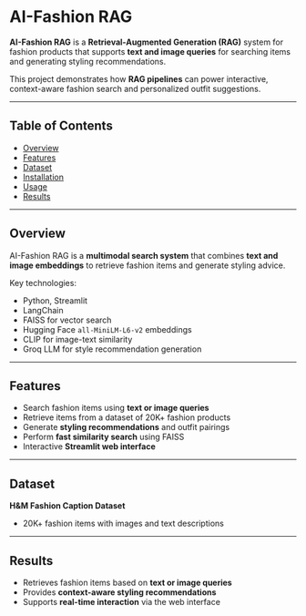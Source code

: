 # AI-Fashion RAG

**AI-Fashion RAG** is a **Retrieval-Augmented Generation (RAG)** system for fashion products that supports **text and image queries** for searching items and generating styling recommendations.  

This project demonstrates how **RAG pipelines** can power interactive, context-aware fashion search and personalized outfit suggestions.

---

## Table of Contents
- [Overview](#overview)  
- [Features](#features)  
- [Dataset](#dataset)  
- [Installation](#installation)  
- [Usage](#usage)  
- [Results](#results)  

---

## Overview
AI-Fashion RAG is a **multimodal search system** that combines **text and image embeddings** to retrieve fashion items and generate styling advice.  

Key technologies:
- Python, Streamlit  
- LangChain  
- FAISS for vector search  
- Hugging Face `all-MiniLM-L6-v2` embeddings  
- CLIP for image-text similarity  
- Groq LLM for style recommendation generation  

---

## Features
- Search fashion items using **text or image queries**  
- Retrieve items from a dataset of 20K+ fashion products  
- Generate **styling recommendations** and outfit pairings  
- Perform **fast similarity search** using FAISS  
- Interactive **Streamlit web interface**  

---

## Dataset
**H&M Fashion Caption Dataset**  
- 20K+ fashion items with images and text descriptions 

---

## Results
- Retrieves fashion items based on **text or image queries**  
- Provides **context-aware styling recommendations**  
- Supports **real-time interaction** via the web interface  
